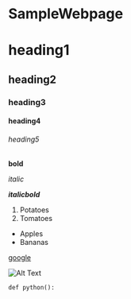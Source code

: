# SampleWebpage
# heading1

## heading2

### heading3

#### heading4

###### heading5

**bold**

*italic*

***italicbold***

1. Potatoes
2. Tomatoes

- Apples
- Bananas

[google](https://www.google.com/)

![Alt Text](https://encrypted-tbn0.gstatic.com/images?q=tbn:ANd9GcQ72--RniDG4UsOAW_cb5DBkgqeUzb-fBiW4Q&usqp=CAU)

`def python():`


